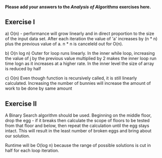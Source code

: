 #### Please add your answers to the ***Analysis of  Algorithms*** exercises here.

## Exercise I

a) O(n) - performance will grow linearly and in direct proportion to the size of the input data set.  After each iteration the value of 'a' increases by (n * n) plus the previous value of a. n * n is canceleld out for O(n).


b) O(n log n) Outer for loop runs linearly. In the inner while loop, increasing the value of j by the previous value multiplied by 2 makes the inner loop run time logn as it increases at a higher rate. In the inner level the size of array is reduced by half 


c) O(n) Even though function is recursively called, it is still linearly calculated.  Increasing the number of bunnies will increase the amount of work to be done by same amount

## Exercise II

A Binary Search algorithm should be used. Beginning on the middle floor, drop the egg - if it breaks then calculate the scope of floors to be tested from that floor and below, then repeat the calculation until the egg stays intact. This will result in the least number of broken eggs and bring about our solution.

Runtime will be O(log n) because the range of possible solutions is cut in half for each loop iteration.